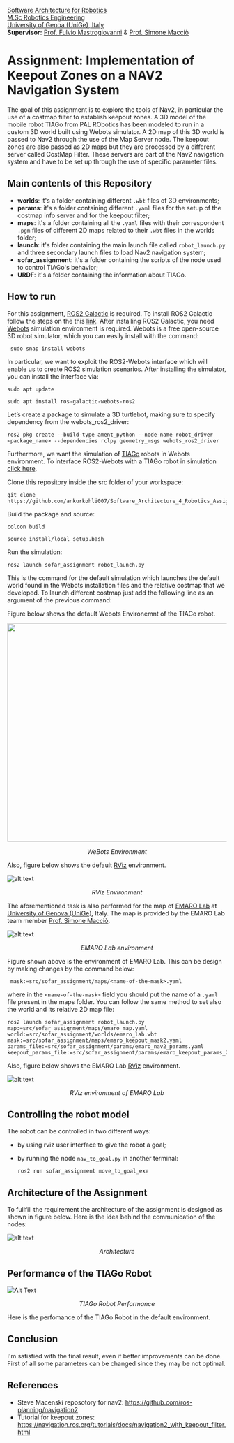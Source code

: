 [Software Architecture for Robotics](https://corsi.unige.it/en/off.f/2022/ins/60231)<br>
[M.Sc Robotics Engineering](https://corsi.unige.it/corsi/10635)<br>
[University of Genoa (UniGe), Italy](https://unige.it/en)<br>
**Supervisor:** [Prof. Fulvio Mastrogiovanni](https://rubrica.unige.it/personale/UkNHWFhr) & [Prof. Simone Macciò](https://rubrica.unige.it/personale/UUNAWFho)

# Assignment: Implementation of Keepout Zones on a NAV2 Navigation System

The goal of this assignment is to explore the tools of Nav2, in particular the use of a costmap filter to establish keepout zones. A 3D model of the mobile 
robot TIAGo from PAL RObotics has been modeled to run in a custom 3D world built using Webots simulator. A 2D map of this 3D world is passed to Nav2 
through the use of the Map Server node. The keepout zones are also passed as 2D maps but they are processed by a different server called CostMap Filter. These servers are part of the Nav2 navigation system and have to be set up through the use of specific parameter files.

## Main contents of this Repository ##

* **worlds**: it's a folder containing different `.wbt` files of 3D environments;
* **params**: it's a folder containing different `.yaml` files for the setup of the costmap info server and for the keepout filter;
* **maps**: it's a folder containing all the `.yaml` files with their correspondent `.pgm` files of different 2D maps related to their `.wbt` files in the worlds folder;
* **launch**: it's folder containing the main launch file called `robot_launch.py` and three secondary launch files to load Nav2 navigation system;
* **sofar_assignment**: it's a folder containing the scripts of the node used to control TIAGo's behavior;
* **URDF**: it's a folder containing the information about TIAGo.

## How to run ##

For this assignment, [ROS2 Galactic](https://docs.ros.org/en/galactic/index.html) is required. To install ROS2 Galactic follow the steps on the this [link](https://docs.ros.org/en/rolling/Installation/Ubuntu-Install-Debians.html). After installing ROS2 Galactic, you need [Webots](https://cyberbotics.com/doc/guide/installation-procedure) simulation environment is required. Webots is a  free open-source 3D robot simulator, which you can easily install with the command:

```
 sudo snap install webots
```

In particular, we want to exploit the ROS2-Webots interface which will enable us to create ROS2 simulation scenarios. After installing the simulator, you can install the interface via:

```
sudo apt update
 
sudo apt install ros-galactic-webots-ros2
```
 
Let’s create a package to simulate a 3D turtlebot, making sure to specify dependency from the webots_ros2_driver:
 
```
ros2 pkg create --build-type ament_python --node-name robot_driver <package_name> --dependencies rclpy geometry_msgs webots_ros2_driver
```

Furthermore, we want the simulation of [TIAGo](https://pal-robotics.com/robots/tiago/) robots in Webots environment. To interface ROS2-Webots with a TIAGo robot in simulation [click here](https://github.com/ankurkohli007/webots_ros2/tree/master/webots_ros2_tiago). 

Clone this repository inside the src folder of your workspace:
```
git clone https://github.com/ankurkohli007/Software_Architecture_4_Robotics_Assignment.git
```
Build the package and source:
```
colcon build
 
source install/local_setup.bash
```
Run the simulation:
```
ros2 launch sofar_assignment robot_launch.py
```
 This is the command for the default simulation which launches the default world found in the Webots installation files and the relative costmap that we developed. To launch different costmap just add the following line as an argument of the previous command:
 
Figure below shows the default Webots Environemnt of the TIAGo robot.
 
<p align="center">
  <img width="900" height="500" src="https://github.com/ankurkohli007/Software_Architecture_4_Robotics_Assignment/blob/9ffae113db0be17839b661395d6f4b914bdedf55/image1.png">
</p>

<p align="center">
    <em>WeBots Environment</em>
</p>
 
Also, figure below shows the default [RViz](http://wiki.ros.org/rviz) environment.
 
![alt text](image2.png)

<p align="center">
    <em>RViz Environment</em>
</p>

The aforementioned task is also performed for the map of [EMARO Lab](https://github.com/EmaroLab) at [University of Genova (UniGe)](https://unige.it/en), Italy. The map is provided by the EMARO Lab team member [Prof. Simone Macciò](https://rubrica.unige.it/personale/UUNAWFho).

![alt text](image3.png)

<p align="center">
    <em>EMARO Lab environment</em>
</p>

Figure shown above is the environment of EMARO Lab. This can be design by making changes by the command below:

```
 mask:=src/sofar_assignment/maps/<name-of-the-mask>.yaml
```

where in the `<name-of-the-mask>` field you should put the name of a `.yaml` file present in the maps folder. You can follow the same method to set also the world and its relative 2D map file:
```
ros2 launch sofar_assignment robot_launch.py map:=src/sofar_assignment/maps/emaro_map.yaml world:=src/sofar_assignment/worlds/emaro_lab.wbt mask:=src/sofar_assignment/maps/emaro_keepout_mask2.yaml params_file:=src/sofar_assignment/params/emaro_nav2_params.yaml keepout_params_file:=src/sofar_assignment/params/emaro_keepout_params_2.yaml
```
Also, figure below shows the EMARO Lab [RViz](http://wiki.ros.org/rviz) environment.

![alt text](image4.png)

<p align="center">
    <em>RViz environment of EMARO Lab</em>
</p>

## Controlling the robot model ##
The robot can be controlled in two different ways:
* by using rviz user interface to give the robot a goal;
* by running the node `nav_to_goal.py` in another terminal:

  ```
  ros2 run sofar_assignment move_to_goal_exe
  ```

## Architecture of the Assignment ##

To fullfill the requirement the architecture of the assignment is designed as shown in figure below. Here is the idea behind the communication of the nodes: 

![alt text](image6.png)

<p align="center">
    <em>Architecture</em>
</p>

## Performance of the TIAGo Robot ## 

![Alt Text](output.gif)

<p align="center">
    <em>TIAGo Robot Performance</em>
</p>

Here is the perfomance of the TIAGo Robot in the default environment. 

## Conclusion ##

I'm satisfied with the final result, even if better improvements can be done. First of all some parameters can be changed since they may be not optimal. 

## References ##

* Steve Macenski reposotory for nav2: https://github.com/ros-planning/navigation2
* Tutorial for keepout zones: https://navigation.ros.org/tutorials/docs/navigation2_with_keepout_filter.html

